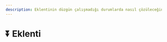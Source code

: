 ```yaml
---
description: Eklentinin düzgün çalışmadığı durumlarda nasıl çözüleceğini öğrenin.
---
```


# ⏬ Eklenti
